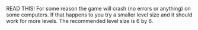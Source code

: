 READ THIS!
For some reason the game will crash (no errors or anything) on some computers. If that happens to you try a smaller level size and it should work for more levels.
The recommended level size is 6 by 6.
